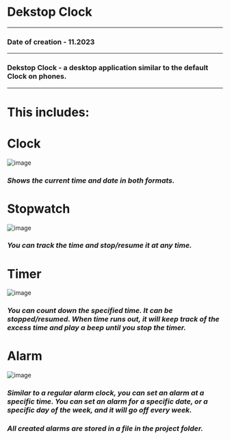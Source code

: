 # Dekstop Clock
____
### Date of creation - 11.2023
____
### Dekstop Clock - a desktop application similar to the default Clock on phones. 
____
# This includes: 

# **Clock**

![image](https://github.com/Semachko/DekstopClock/assets/124003664/e4a5ef25-94af-4d3d-b69b-3a0e2cc55a85)

### *Shows the current time and date in both formats.*

# **Stopwatch**

![image](https://github.com/Semachko/DekstopClock/assets/124003664/859ed276-2c84-4deb-8d57-7f5da248fe52)

### *You can track the time and stop/resume it at any time.*

# **Timer**

![image](https://github.com/Semachko/DekstopClock/assets/124003664/0d4f31c3-247d-4446-8adc-0e2a7386b8cb)

### *You can count down the specified time. It can be stopped/resumed. When time runs out, it will keep track of the excess time and play a beep until you stop the timer.*

# **Alarm**

![image](https://github.com/Semachko/DekstopClock/assets/124003664/0dc3534d-287f-4044-ac5c-a5a5f8993167)

### *Similar to a regular alarm clock, you can set an alarm at a specific time. You can set an alarm for a specific date, or a specific day of the week, and it will go off every week.*
### *All created alarms are stored in a file in the project folder.*

